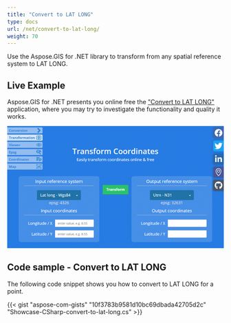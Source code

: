 ```yaml
---
title: "Convert to LAT LONG"
type: docs
url: /net/convert-to-lat-long/
weight: 70
---
```


Use the Aspose.GIS for .NET library to transform from any spatial reference system to LAT LONG.

## **Live Example**

Aspose.GIS for .NET presents you online free the ["Convert to LAT LONG"](https://products.aspose.app/gis/transformation/convert-to-lat-long) application, where you may try to investigate the functionality and quality it works.

![transformation coordinates app](transform-coordinates.png)

## **Code sample - Convert to LAT LONG**

The following code snippet shows you how to convert to LAT LONG for a point.

{{< gist "aspose-com-gists" "10f3783b9581d10bc69dbada42705d2c" "Showcase-CSharp-convert-to-lat-long.cs" >}}
